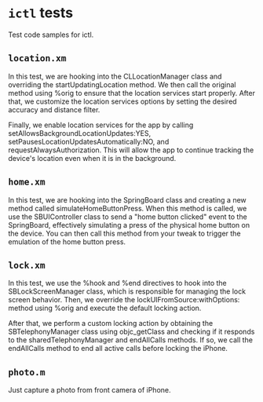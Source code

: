 # `ictl` tests

Test code samples for ictl.

## `location.xm`

In this test, we are hooking into the CLLocationManager class and overriding the startUpdatingLocation method. We then call the original method using %orig to ensure that the location services start properly. After that, we customize the location services options by setting the desired accuracy and distance filter.

Finally, we enable location services for the app by calling setAllowsBackgroundLocationUpdates:YES, setPausesLocationUpdatesAutomatically:NO, and requestAlwaysAuthorization. This will allow the app to continue tracking the device's location even when it is in the background.

## `home.xm`

In this test, we are hooking into the SpringBoard class and creating a new method called simulateHomeButtonPress. When this method is called, we use the SBUIController class to send a "home button clicked" event to the SpringBoard, effectively simulating a press of the physical home button on the device. You can then call this method from your tweak to trigger the emulation of the home button press.

## `lock.xm`

In this test, we use the %hook and %end directives to hook into the SBLockScreenManager class, which is responsible for managing the lock screen behavior. Then, we override the lockUIFromSource:withOptions: method using %orig and execute the default locking action.

After that, we perform a custom locking action by obtaining the SBTelephonyManager class using objc_getClass and checking if it responds to the sharedTelephonyManager and endAllCalls methods. If so, we call the endAllCalls method to end all active calls before locking the iPhone.

## `photo.m`

Just capture a photo from front camera of iPhone.
